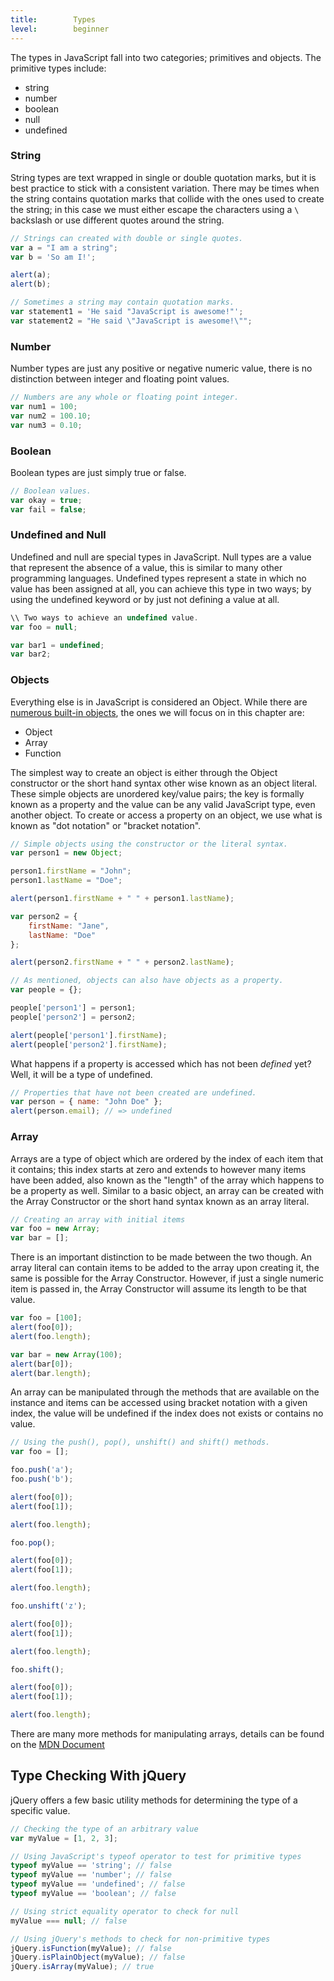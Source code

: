 ```yaml
---
title:        Types
level:        beginner
---
```


The types in JavaScript fall into two categories; primitives and objects. The primitive types include:

* string
* number
* boolean
* null
* undefined

### String

String types are text wrapped in single or double quotation marks, but it is best practice to stick with a consistent variation. There may be times when the string contains quotation marks that collide with the ones used to create the string; in this case we must either escape the characters using a `\` backslash or use different quotes around the string.

``` js
// Strings can created with double or single quotes.
var a = "I am a string";
var b = 'So am I!';

alert(a);
alert(b);
```

``` js
// Sometimes a string may contain quotation marks.
var statement1 = 'He said "JavaScript is awesome!"';
var statement2 = "He said \"JavaScript is awesome!\"";
``` 

### Number

Number types are just any positive or negative numeric value, there is no distinction between integer and floating point values.

``` js
// Numbers are any whole or floating point integer.
var num1 = 100;
var num2 = 100.10;
var num3 = 0.10;
```

### Boolean
Boolean types are just simply true or false. 

``` js
// Boolean values.
var okay = true;
var fail = false;
```

### Undefined and Null

Undefined and null are special types in JavaScript. Null types are a value that represent the absence of a value, this is similar to many other programming languages. Undefined types represent a state in which no value has been assigned at all, you can achieve this type in two ways; by using the undefined keyword or by just not defining a value at all.

``` js
\\ Two ways to achieve an undefined value.
var foo = null;

var bar1 = undefined;
var bar2;
```

### Objects

Everything else is in JavaScript is considered an Object. While there are [numerous built-in objects](https://developer.mozilla.org/en/JavaScript/Reference#Global_Objects, "MDN - Global Object Reference"), the ones we will focus on in this chapter are:

* Object
* Array
* Function

The simplest way to create an object is either through the Object constructor or the short hand syntax other wise known as an object literal. These simple objects are unordered key/value pairs; the key is formally known as a property and the value can be any valid JavaScript type, even another object. To create or access a property on an object, we use what is known as "dot notation" or "bracket notation". 

``` js
// Simple objects using the constructor or the literal syntax.
var person1 = new Object;

person1.firstName = "John";
person1.lastName = "Doe";

alert(person1.firstName + " " + person1.lastName);

var person2 = {
    firstName: "Jane",
    lastName: "Doe"
};

alert(person2.firstName + " " + person2.lastName);
```

``` js
// As mentioned, objects can also have objects as a property.
var people = {};

people['person1'] = person1;
people['person2'] = person2;

alert(people['person1'].firstName);
alert(people['person2'].firstName);
```

What happens if a property is accessed which has not been *defined* yet? Well, it will be a type of undefined.

``` js 
// Properties that have not been created are undefined.
var person = { name: "John Doe" };
alert(person.email); // => undefined
```

### Array

Arrays are a type of object which are ordered by the index of each item that it contains; this index starts at zero and extends to however many items have been added, also known as the "length" of the array which happens to be a property as well. Similar to a basic object, an array can be created with the Array Constructor or the short hand syntax known as an array literal.

``` js
// Creating an array with initial items
var foo = new Array;
var bar = [];
```

There is an important distinction to be made between the two though. An array literal can contain items to be added to the array upon creating it, the same is possible for the Array Constructor. However, if just a single numeric item is passed in, the Array Constructor will assume its length to be that value.

``` js
var foo = [100];
alert(foo[0]);
alert(foo.length);

var bar = new Array(100);
alert(bar[0]);
alert(bar.length);  
```

An array can be manipulated through the methods that are available on the instance and items can be accessed using bracket notation with a given index, the value will be undefined if the index does not exists or contains no value.

``` js
// Using the push(), pop(), unshift() and shift() methods.
var foo = [];

foo.push('a');
foo.push('b');

alert(foo[0]);
alert(foo[1]);

alert(foo.length);

foo.pop();

alert(foo[0]);
alert(foo[1]);

alert(foo.length);

foo.unshift('z');

alert(foo[0]);
alert(foo[1]);

alert(foo.length);

foo.shift();

alert(foo[0]);
alert(foo[1]);

alert(foo.length);
```

There are many more methods for manipulating arrays, details can be found on the [MDN Document](https://developer.mozilla.org/en/JavaScript/Reference/Global_Objects/Array "MDN - Array Reference")

## Type Checking With jQuery

jQuery offers a few basic utility methods for determining the type of a
specific value.

``` js
// Checking the type of an arbitrary value
var myValue = [1, 2, 3];

// Using JavaScript's typeof operator to test for primitive types
typeof myValue == 'string'; // false
typeof myValue == 'number'; // false
typeof myValue == 'undefined'; // false
typeof myValue == 'boolean'; // false

// Using strict equality operator to check for null
myValue === null; // false

// Using jQuery's methods to check for non-primitive types
jQuery.isFunction(myValue); // false
jQuery.isPlainObject(myValue); // false
jQuery.isArray(myValue); // true
```